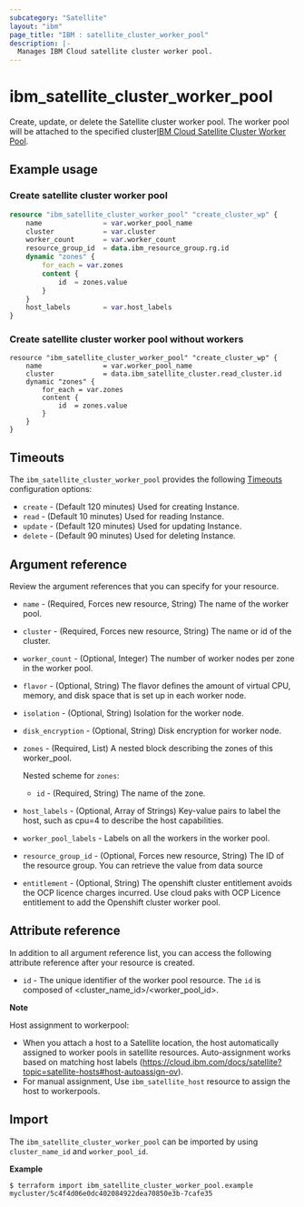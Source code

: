 ```yaml
---
subcategory: "Satellite"
layout: "ibm"
page_title: "IBM : satellite_cluster_worker_pool"
description: |-
  Manages IBM Cloud satellite cluster worker pool.
---
```


# ibm_satellite_cluster_worker_pool

Create, update, or delete the Satellite cluster worker pool. The worker pool will be attached to the specified cluster[IBM Cloud Satellite Cluster Worker Pool](https://cloud.ibm.com/docs/satellite?topic=satellite-hosts#host-autoassign-ov).

## Example usage

###  Create satellite cluster worker pool

```terraform
resource "ibm_satellite_cluster_worker_pool" "create_cluster_wp" {
	name               = var.worker_pool_name
	cluster	           = var.cluster
	worker_count       = var.worker_count 
	resource_group_id  = data.ibm_resource_group.rg.id
	dynamic "zones" {
		for_each = var.zones
		content {
      		id	= zones.value
    	}
  	}
	host_labels        = var.host_labels
}	
```

###  Create satellite cluster worker pool without workers

```hcl
resource "ibm_satellite_cluster_worker_pool" "create_cluster_wp" {
	name               = var.worker_pool_name
	cluster	           = data.ibm_satellite_cluster.read_cluster.id
	dynamic "zones" {
		for_each = var.zones
		content {
      		id	= zones.value
    	}
  	}
}	
```

## Timeouts

The `ibm_satellite_cluster_worker_pool` provides the following [Timeouts](https://www.terraform.io/docs/language/resources/syntax.html) configuration options:

* `create` - (Default 120 minutes) Used for creating Instance.
* `read`   - (Default 10 minutes) Used for reading Instance.
* `update` - (Default 120 minutes) Used for updating Instance.
* `delete` - (Default 90 minutes) Used for deleting Instance.


## Argument reference

Review the argument references that you can specify for your resource. 

* `name` - (Required, Forces new resource, String) The name of the worker pool.
* `cluster` - (Required, Forces new resource, String) The name or id of the cluster.
* `worker_count` - (Optional, Integer) The number of worker nodes per zone in the worker pool.
* `flavor` - (Optional, String) The flavor defines the amount of virtual CPU, memory, and disk space that is set up in each worker node.
* `isolation` - (Optional, String) Isolation for the worker node.
* `disk_encryption` - (Optional, String) Disk encryption for worker node.
* `zones` - (Required, List) A nested block describing the zones of this worker_pool. 

  Nested scheme for `zones`:
  * `id` - (Required, String) The name of the zone.
* `host_labels` - (Optional, Array of Strings) Key-value pairs to label the host, such as cpu=4 to describe the host capabilities.
* `worker_pool_labels` - Labels on all the workers in the worker pool.
* `resource_group_id` - (Optional, Forces new resource, String) The ID of the resource group.  You can retrieve the value from data source 
* `entitlement` - (Optional, String) The openshift cluster entitlement avoids the OCP licence charges incurred. Use cloud paks with OCP Licence entitlement to add the Openshift cluster worker pool.

## Attribute reference

In addition to all argument reference list, you can access the following attribute reference after your resource is created.

* `id` - The unique identifier of the worker pool resource. The `id` is composed of \<cluster_name_id\>/\<worker_pool_id\>.<br/>

**Note**

Host assignment to workerpool:

*  When you attach a host to a Satellite location, the host automatically assigned to worker pools in satellite resources.
   Auto-assignment works based on matching host labels (https://cloud.ibm.com/docs/satellite?topic=satellite-hosts#host-autoassign-ov).
*  For manual assignment, Use `ibm_satellite_host` resource to assign the host to workerpools.

## Import

The `ibm_satellite_cluster_worker_pool` can be imported by using `cluster_name_id` and `worker_pool_id`.

**Example**

```
$ terraform import ibm_satellite_cluster_worker_pool.example mycluster/5c4f4d06e0dc402084922dea70850e3b-7cafe35

```